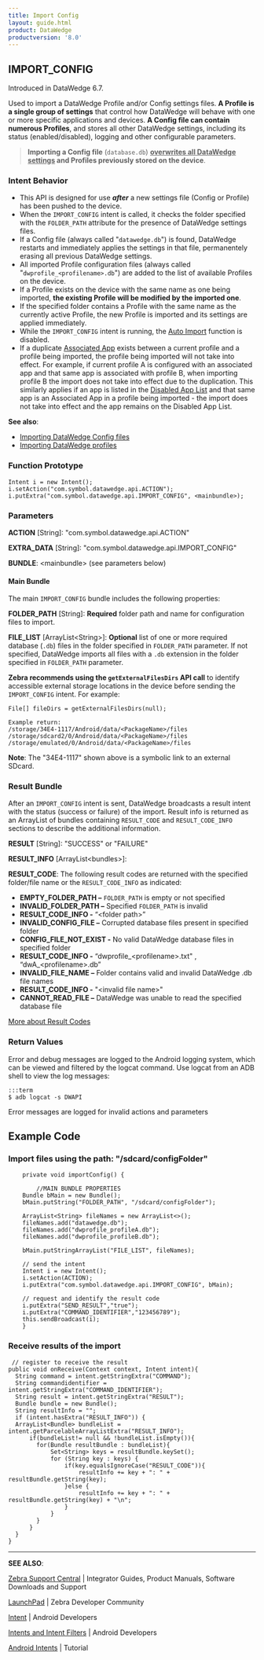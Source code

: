 ```yaml
---
title: Import Config 
layout: guide.html
product: DataWedge
productversion: '8.0'
---
```


## IMPORT_CONFIG

Introduced in DataWedge 6.7.

Used to import a DataWedge Profile and/or Config settings files. **A Profile is a single group of settings** that control how DataWedge will behave with one or more specific applications and devices. **A Config file can contain numerous Profiles**, and stores all other DataWedge settings, including its status (enabled/disabled), logging and other configurable parameters.

> **Importing a Config file** (`database.db`) **<u>overwrites all DataWedge settings</u> and Profiles previously stored on the device**. 

### Intent Behavior

* This API is designed for use **_after_** a new settings file (Config or Profile) has been pushed to the device.  
* When the `IMPORT_CONFIG` intent is called, it checks the folder specified with the `FOLDER_PATH` attribute for the presence of DataWedge settings files. 
* If a Config file (always called "`datawedge.db`") is found, DataWedge restarts and immediately applies the settings in that file, permanentely erasing all previous DataWedge settings. 
* All imported Profile configuration files (always called "`dwprofile_<profilename>.db`") are added to the list of available Profiles on the device. 
* If a Profile exists on the device with the same name as one being imported, **the existing Profile will be modified by the imported one**.
* If the specified folder contains a Profile with the same name as the currently active Profile, the new Profile is imported and its settings are applied immediately.
* While the `IMPORT_CONFIG` intent is running, the [Auto Import](../../settings/#autoimport) function is disabled. 
* If a duplicate [Associated App](../gettingstarted) exists between a current profile and a profile being imported, the profile being imported will not take into effect. For example, if current profile A is configured with an associated app and that same app is associated with profile B, when importing profile B the import does not take into effect due to the duplication. This similarly applies if an app is listed in the [Disabled App List](../settings) and that same app is an Associated App in a profile being imported - the import does not take into effect and the app remains on the Disabled App List.

**See also**: 

* [Importing DataWedge Config files](../../settings/#importaconfig)
* [Importing DataWedge profiles](../../settings/#importaprofile)

### Function Prototype

	Intent i = new Intent();
	i.setAction("com.symbol.datawedge.api.ACTION");
	i.putExtra("com.symbol.datawedge.api.IMPORT_CONFIG", <mainbundle>);

### Parameters

**ACTION** [String]: "com.symbol.datawedge.api.ACTION"

**EXTRA_DATA** [String]: "com.symbol.datawedge.api.IMPORT_CONFIG"

**BUNDLE**: &lt;mainbundle&gt; (see parameters below)

#### Main Bundle

The main `IMPORT_CONFIG` bundle includes the following properties:

**FOLDER_PATH** [String]: **Required** folder path and name for configuration files to import. 

**FILE_LIST** [ArrayList&lt;String&gt;]: **Optional** list of one or more required database (`.db`) files in the folder specified in `FOLDER_PATH` parameter. If not specified, DataWedge imports all files with a `.db` extension in the folder specified in `FOLDER_PATH` parameter. 

**Zebra recommends using the `getExternalFilesDirs` API call** to identify accessible external storage locations in the device before sending the `IMPORT_CONFIG` intent. For example: 

	File[] fileDirs = getExternalFilesDirs(null);

	Example return:
	/storage/34E4-1117/Android/data/<PackageName>/files
	/storage/sdcard2/0/Android/data/<PackageName>/files
	/storage/emulated/0/Android/data/<PackageName>/files
	
**Note**: The "34E4-1117" shown above is a symbolic link to an external SDcard. 

### Result Bundle
After an `IMPORT_CONFIG` intent is sent, DataWedge broadcasts a result intent with the  status (success or failure) of the import. Result info is returned as an ArrayList of bundles containing `RESULT_CODE` and `RESULT_CODE_INFO` sections to describe the additional information.

**RESULT** [String]: "SUCCESS" or "FAILURE"

**RESULT_INFO** [ArrayList&lt;bundles&gt;]: 

**RESULT_CODE**: The following result codes are returned with the specified folder/file name or the `RESULT_CODE_INFO` as indicated:

* **EMPTY_FOLDER_PATH –** `FOLDER_PATH` is empty or not specified
* **INVALID_FOLDER_PATH –** Specified `FOLDER_PATH` is invalid
 * **RESULT_CODE_INFO -** “&lt;folder path&gt;”
* **INVALID_CONFIG_FILE –** Corrupted database files present in specified folder
* **CONFIG_FILE_NOT_EXIST -** No valid DataWedge database files in specified folder
 * **RESULT_CODE_INFO -** “dwprofile_&lt;profilename&gt;.txt" , “dwA_&lt;profilename&gt;.db”
* **INVALID_FILE_NAME –** Folder contains valid and invalid DataWedge .db file names
 * **RESULT_CODE_INFO -** "&lt;invalid file name&gt;"
* **CANNOT_READ_FILE –** DataWedge was unable to read the specified database file

[More about Result Codes](../resultinfo)  

### Return Values

Error and debug messages are logged to the Android logging system, which can be viewed and filtered by the logcat command. Use logcat from an ADB shell to view the log messages:

	:::term
	$ adb logcat -s DWAPI

Error messages are logged for invalid actions and parameters

## Example Code

### Import files using the path: "/sdcard/configFolder"

		private void importConfig() { 

	    	//MAIN BUNDLE PROPERTIES
		Bundle bMain = new Bundle();
		bMain.putString("FOLDER_PATH", "/sdcard/configFolder");
	 
		ArrayList<String> fileNames = new ArrayList<>();
		fileNames.add("datawedge.db");
		fileNames.add("dwprofile_profileA.db");
		fileNames.add("dwprofile_profileB.db");
	 
		bMain.putStringArrayList("FILE_LIST", fileNames);

		// send the intent
		Intent i = new Intent();
		i.setAction(ACTION);
		i.putExtra("com.symbol.datawedge.api.IMPORT_CONFIG", bMain);

		// request and identify the result code
		i.putExtra("SEND_RESULT","true");
		i.putExtra("COMMAND_IDENTIFIER","123456789");
		this.sendBroadcast(i);
		}

### Receive results of the import

	 // register to receive the result
	public void onReceive(Context context, Intent intent){
	  String command = intent.getStringExtra("COMMAND");
	  String commandidentifier = intent.getStringExtra("COMMAND_IDENTIFIER");
	  String result = intent.getStringExtra("RESULT");
	  Bundle bundle = new Bundle();
	  String resultInfo = "";
	  if (intent.hasExtra("RESULT_INFO")) {
	  ArrayList<Bundle> bundleList = intent.getParcelableArrayListExtra("RESULT_INFO");                    
	      if(bundleList!= null && !bundleList.isEmpty()){
	        for(Bundle resultBundle : bundleList){
	            Set<String> keys = resultBundle.keySet();
	            for (String key : keys) {
	                if(key.equalsIgnoreCase("RESULT_CODE")){
	                    resultInfo += key + ": " + resultBundle.getString(key);
	                }else {
	                    resultInfo += key + ": " + resultBundle.getString(key) + "\n";
	                }
	            }
	        }
	      }
	  } 
	}


-----

**SEE ALSO**:

[Zebra Support Central](https://www.zebra.com/us/en/support-downloads.html) | Integrator Guides, Product Manuals, Software Downloads and Support

[LaunchPad](https://developer.zebra.com/welcome) | Zebra Developer Community

[Intent](https://developer.android.com/reference/android/content/Intent.html) | Android Developers

[Intents and Intent Filters](http://developer.android.com/guide/components/intents-filters.html) | Android Developers

[Android Intents](http://www.vogella.com/tutorials/AndroidIntent/article.html) | Tutorial
